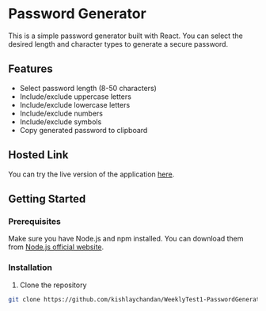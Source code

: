 
# Password Generator

This is a simple password generator built with React. You can select the desired length and character types to generate a secure password.

## Features

- Select password length (8-50 characters)
- Include/exclude uppercase letters
- Include/exclude lowercase letters
- Include/exclude numbers
- Include/exclude symbols
- Copy generated password to clipboard

## Hosted Link

You can try the live version of the application [here](https://password-generator-kappa-three.vercel.app/).

## Getting Started

### Prerequisites

Make sure you have Node.js and npm installed. You can download them from [Node.js official website](https://nodejs.org/).

### Installation

1. Clone the repository

```bash
git clone https://github.com/kishlaychandan/WeeklyTest1-PasswordGenerator
